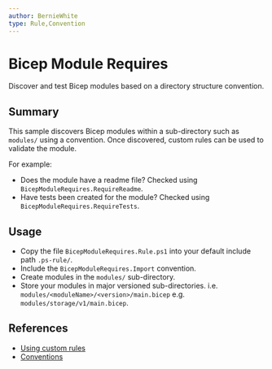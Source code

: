 ```yaml
---
author: BernieWhite
type: Rule,Convention
---
```


# Bicep Module Requires

Discover and test Bicep modules based on a directory structure convention.

## Summary

This sample discovers Bicep modules within a sub-directory such as `modules/` using a convention.
Once discovered, custom rules can be used to validate the module.

For example:

- Does the module have a readme file? Checked using `BicepModuleRequires.RequireReadme`.
- Have tests been created for the module? Checked using `BicepModuleRequires.RequireTests`.

## Usage

- Copy the file `BicepModuleRequires.Rule.ps1` into your default include path `.ps-rule/`.
- Include the `BicepModuleRequires.Import` convention.
- Create modules in the `modules/` sub-directory.
- Store your modules in major versioned sub-directories.
  i.e. `modules/<moduleName>/<version>/main.bicep`
  e.g. `modules/storage/v1/main.bicep`.

## References

- [Using custom rules](https://azure.github.io/PSRule.Rules.Azure/customization/using-custom-rules/)
- [Conventions](https://microsoft.github.io/PSRule/v2/concepts/PSRule/en-US/about_PSRule_Conventions/#including-with-options)
